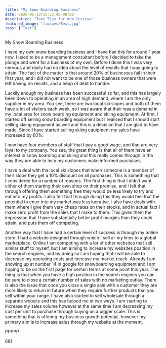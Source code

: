 ```yaml
---
title: "My Snow Boarding Business"
date: 2020-05-13T15:33:45-08:00
description: "Text Tips for Web Success"
featured_image: "/images/Text.jpg"
tags: ["Text"]
---
```


My Snow Boarding Business

I have my own snow boarding business and I have had this for around 1 year now. I used to be a management consultant before I decided to take the plunge and went for a business of my own. Before I done this I was very nervous and really had no idea about the level of results that I was going to attain. The fact of the matter is that around 20% of businesses fail in their first year, and I did not want to be one of those business owners that were left having no results, and a heap of debt to handle.

Luckily enough my business has been successful so far, and this has largely been down to operating in an area of high demand, where I am the only supplier in my area. You see, there are two local ski slopes and both of them have a lot of visitors each week, so I was aware that their was a demand in my local area for snow boarding equipment and skiing equipment. At first, I started off selling snow boarding equipment but I realised that I should start selling skiing equipment as well and this is a decision that I am glad to have made. Since I have started selling skiing equipment my sales have increased by 60%. 

I now have four members of staff that I pay a good wage, and that are very loyal to my company. You see, the great thing is that all of them have an interest in snow boarding and skiing and this really comes through in the way they are able to help my customers make informed purchases. 

I have a deal with the local ski slopes that when someone is a member of their slope they get a 10% discount on all purchases. This is something that I considered for a number of reasons. The first thing is that I didn’t want either of them starting their own shop on their premise, and I felt that through offering them something free they would be less likely to try and eat into my profits. I also felt that through doing this they would feel that the potential to enter into my market was less lucrative. I also have deals with them where I give them very cheap rates on their stocks, and in actual fact I make zero profit from the sales that I make to them. This gives them the impression that I have substantially better profit margins than they could attain, and puts them off competing. 

Another way that I have had a certain level of success is through my online store. I had a website designed through which I sell all my lines to a global marketplace. Online I am competing with a lot of other websites that sell similar stuff to myself, but I am aiming to increase my websites position in the search engines, and by doing so I am hoping that I will be able to decrease my operating costs and increase my market reach. Already I am showing up at number 14 in google for snowboarding equipment and I am hoping to be on the first page for certain terms at some point this year. The thing is that when you have a high position in the search engines you can be sure to close a certain number of sales with no marketing outlay. There is also the issue that once you close a single sale with a customer they are more likely to return in future when they require further products that you sell within your range. I have also started to sell wholesale through a separate website and this has helped me in two ways. I am starting to increase my sales volume however at the same time I am decreasing my cost per unit to purchase through buying on a bigger scale. This is something that is offering my business growth potential, however my primary aim is to increase sales through my website at the moment.

PPPPP    

681


